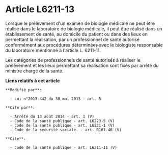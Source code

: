 # Article L6211-13

Lorsque le prélèvement d'un examen de biologie médicale ne peut être réalisé dans le laboratoire de biologie médicale, il
peut être réalisé dans un établissement de santé, au domicile du patient ou dans des lieux en permettant la réalisation, par
un professionnel de santé autorisé conformément aux procédures déterminées avec le biologiste responsable du laboratoire
mentionné à l'article L. 6211-11.

Les catégories de professionnels de santé autorisés à réaliser le prélèvement et les lieux permettant sa réalisation sont
fixés par arrêté du ministre chargé de la santé.

**Liens relatifs à cet article**

	**Modifié par**:

	  - Loi n°2013-442 du 30 mai 2013 - art. 5

	**Cité par**:

	  - Arrêté du 13 août 2014 - art. 1 (V)
	  - Code de la santé publique - art. L6223-5 (V)
	  - Code de la santé publique - art. L6231-1 (V)
	  - Code de la sécurité sociale. - art. R161-46 (V)

	**Cite**:

	  - Code de la santé publique - art. L6211-11 (V)
